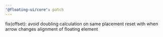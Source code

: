 ```yaml
---
'@floating-ui/core': patch
---
```


fix(offset): avoid doubling calculation on same placement reset with when arrow
changes alignment of floating element
